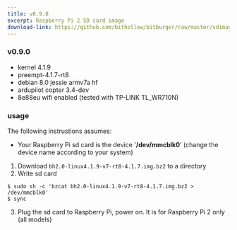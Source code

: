 ```yaml
---
title: v0.9.0
excerpt: Raspberry Pi 2 SD card image
download-link: https://github.com/bithollow/bitburger/raw/master/sdimages/rpi2/bh2.0-linux4.1.9-v7-rt8-4.1.7.img.bz2
---
```


### v0.9.0
- kernel 4.1.9
- preempt-4.1.7-rt8
- debian 8.0 jessie armv7a hf
- ardupilot copter 3.4-dev
- 8e88eu wifi enabled (tested with TP-LINK TL_WR710N)

### usage
The following instrustions assumes:
- Your Raspberry Pi sd card is the device '**/dev/mmcblk0**' (change the device name according to your system)

1. Download `bh2.0-linux4.1.9-v7-rt8-4.1.7.img.bz2` to a directory
2. Write sd card
  ```shell
  $ sudo sh -c 'bzcat bh2.0-linux4.1.9-v7-rt8-4.1.7.img.bz2 > /dev/mmcblk0'
  $ sync
  ```
3. Plug the sd card to Raspberry Pi, power on. It is for Raspberry Pi 2 only (all models)
